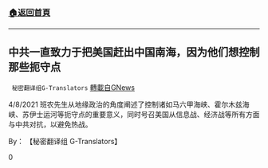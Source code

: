 ###  [:house:返回首頁](https://github.com/ourhimalayas/txt)
---

## 中共一直致力于把美国赶出中国南海，因为他们想控制那些扼守点
` 秘密翻译组G-Translators` [轉載自GNews](https://gnews.org/zh-hans/1085973/)

4/8/2021 班农先生从地缘政治的角度阐述了控制诸如马六甲海峡、霍尔木兹海峡、苏伊士运河等扼守点的重要意义，同时号召美国从信息战、经济战等所有方面与中共对抗，以避免热战。

By： 【秘密翻译组 G-Translators】



0
